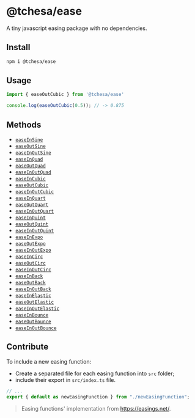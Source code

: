# @tchesa/ease

A tiny javascript easing package with no dependencies.

## Install

```sh
npm i @tchesa/ease
```

## Usage
```js
import { easeOutCubic } from '@tchesa/ease'

console.log(easeOutCubic(0.5)); // -> 0.875
```

## Methods
- [`easeInSine`](https://easings.net/#easeInSine)
- [`easeOutSine`](https://easings.net/#easeOutSine)
- [`easeInOutSine`](https://easings.net/#easeInOutSine)
- [`easeInQuad`](https://easings.net/#easeInQuad)
- [`easeOutQuad`](https://easings.net/#easeOutQuad)
- [`easeInOutQuad`](https://easings.net/#easeInOutQuad)
- [`easeInCubic`](https://easings.net/#easeInCubic)
- [`easeOutCubic`](https://easings.net/#easeOutCubic)
- [`easeInOutCubic`](https://easings.net/#easeInOutCubic)
- [`easeInQuart`](https://easings.net/#easeInQuart)
- [`easeOutQuart`](https://easings.net/#easeOutQuart)
- [`easeInOutQuart`](https://easings.net/#easeInOutQuart)
- [`easeInQuint`](https://easings.net/#easeInQuint)
- [`easeOutQuint`](https://easings.net/#easeOutQuint)
- [`easeInOutQuint`](https://easings.net/#easeInOutQuint)
- [`easeInExpo`](https://easings.net/#easeInExpo)
- [`easeOutExpo`](https://easings.net/#easeOutExpo)
- [`easeInOutExpo`](https://easings.net/#easeInOutExpo)
- [`easeInCirc`](https://easings.net/#easeInCirc)
- [`easeOutCirc`](https://easings.net/#easeOutCirc)
- [`easeInOutCirc`](https://easings.net/#easeInOutCirc)
- [`easeInBack`](https://easings.net/#easeInBack)
- [`easeOutBack`](https://easings.net/#easeOutBack)
- [`easeInOutBack`](https://easings.net/#easeInOutBack)
- [`easeInElastic`](https://easings.net/#easeInElastic)
- [`easeOutElastic`](https://easings.net/#easeOutElastic)
- [`easeInOutElastic`](https://easings.net/#easeInOutElastic)
- [`easeInBounce`](https://easings.net/#easeInBounce)
- [`easeOutBounce`](https://easings.net/#easeOutBounce)
- [`easeInOutBounce`](https://easings.net/#easeInOutBounce)

## Contribute
To include a new easing function:
- Create a separated file for each easing function into `src` folder;
- include their export in `src/index.ts` file.
```ts
// ...
export { default as newEasingFunction } from "./newEasingFunction";
```

> Easing functions' implementation from https://easings.net/.
